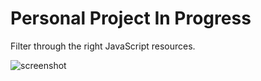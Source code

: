 # Personal Project In Progress

Filter through the right JavaScript resources.

![screenshot](https://preview.ibb.co/bv7zcn/Screen_Shot_2018_03_08_at_18_48_46.png)
